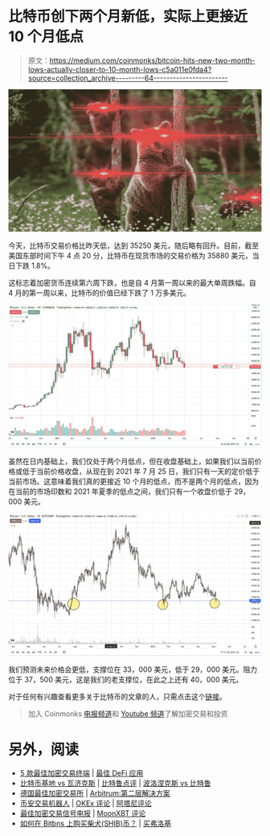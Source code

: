 # 比特币创下两个月新低，实际上更接近 10 个月低点

> 原文：<https://medium.com/coinmonks/bitcoin-hits-new-two-month-lows-actually-closer-to-10-month-lows-c5a011e0fda4?source=collection_archive---------64----------------------->

![](img/59b8f56107d310fd3f89a86e7cd12d59.png)

今天，比特币交易价格比昨天低，达到 35250 美元，随后略有回升。目前，截至美国东部时间下午 4 点 20 分，比特币在现货市场的交易价格为 35880 美元，当日下跌 1.8%。

这标志着加密货币连续第六周下跌，也是自 4 月第一周以来的最大单周跌幅。自 4 月的第一周以来，比特币的价值已经下跌了 1 万多美元。

![](img/39ca8f66f297e32fa4f74bee85e6dacd.png)

虽然在日内基础上，我们仅处于两个月低点，但在收盘基础上，如果我们以当前价格或低于当前价格收盘，从现在到 2021 年 7 月 25 日，我们只有一天的定价低于当前市场。这意味着我们真的更接近 10 个月的低点，而不是两个月的低点，因为在当前的市场印数和 2021 年夏季的低点之间，我们只有一个收盘价低于 29，000 美元。

![](img/cd6b2bbec3ee5b718506e7e6faf76022.png)

我们预测未来价格会更低，支撑位在 33，000 美元，低于 29，000 美元。阻力位于 37，500 美元，这是我们的老支撑位，在此之上还有 40，000 美元。

对于任何有兴趣查看更多关于比特币的文章的人，只需点击这个[链接](https://www.thegoldforecast.com/bitcoin)。

> 加入 Coinmonks [电报频道](https://t.me/coincodecap)和 [Youtube 频道](https://www.youtube.com/c/coinmonks/videos)了解加密交易和投资

# 另外，阅读

*   [5 款最佳加密交易终端](https://coincodecap.com/crypto-trading-terminals) | [最佳 DeFi 应用](https://coincodecap.com/best-defi-apps)
*   [比特币基地 vs 瓦济克斯](https://coincodecap.com/coinbase-vs-wazirx) | [比特鲁点评](https://coincodecap.com/bitrue-review) | [波洛涅克斯 vs 比特鲁](https://coincodecap.com/poloniex-vs-bittrex)
*   [德国最佳加密交易所](https://coincodecap.com/crypto-exchanges-in-germany) | [Arbitrum:第二层解决方案](https://coincodecap.com/arbitrum)
*   [币安交易机器人](/coinmonks/binance-trading-bots-d0d57bb62c4c) | [OKEx 评论](/coinmonks/okex-review-6b369304110f) | [阿塔尼评论](https://coincodecap.com/atani-review)
*   [最佳加密交易信号电报](/coinmonks/best-crypto-signals-telegram-5785cdbc4b2b) | [MoonXBT 评论](/coinmonks/moonxbt-review-6e4ab26d037)
*   [如何在 Bitbns 上购买柴犬(SHIB)币？](https://coincodecap.com/buy-shiba-bitbns) | [买弗洛基](https://coincodecap.com/buy-floki-inu-token)